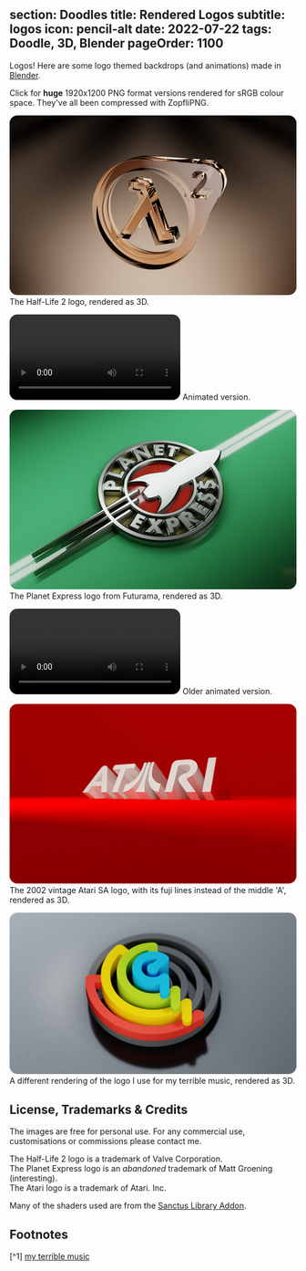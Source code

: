 section: Doodles
title: Rendered Logos
subtitle: logos
icon: pencil-alt
date: 2022-07-22
tags: Doodle, 3D, Blender
pageOrder: 1100
----

Logos! Here are some logo themed backdrops (and animations) made in [Blender](https://www.blender.org/).

Click for **huge** 1920x1200 PNG format versions rendered for sRGB colour space. They've all been compressed with ZopfliPNG.

<style type="text/css" rel="stylesheet">
IMG, VIDEO { border-radius: 1em; }
</style>

[![Image](logos/thumbs/half-life-2.png)](logos/half-life-2.png)
<a>The Half-Life 2 logo, rendered as 3D.</a>

<video src="logos/half-life-2.mp4"></video>
<a>Animated version.</a>

[![Image](logos/thumbs/planet-express.png)](logos/planet-express.png)
<a>The Planet Express logo from Futurama, rendered as 3D.</a>

<video src="logos/planet-express.mp4"></video>
<a>Older animated version.</a>

[![Image](logos/thumbs/atari.png)](logos/atari.png)
<a>The 2002 vintage Atari SA logo, with its fuji lines instead of the middle 'A', rendered as 3D.</a>

[![Image](logos/thumbs/otto2.png)](logos/otto2.png)
<a>A different rendering of the logo I use for my terrible music, rendered as 3D.</a>

## License, Trademarks & Credits

The images are free for personal use. For any commercial use, customisations or commissions please contact me.

The Half-Life 2 logo is a trademark of Valve Corporation.  
The Planet Express logo is an _abandoned_ trademark of Matt Groening (interesting).  
The Atari logo is a trademark of Atari. Inc.

Many of the shaders used are from the [Sanctus Library Addon](https://blendermarket.com/products/sanctus-library-addon---procedural-shaders-collection-for-blender).

## Footnotes

[^1] [my terrible music](https://youtube.com/playlist?list=PLfK7vkQLImGmcc5swQd0QlfSaAK3cMq7M)
